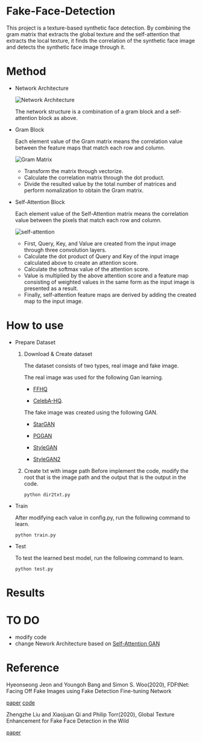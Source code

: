 # Fake-Face-Detection

This project is a texture-based synthetic face detection. 
By combining the gram matrix that extracts the global texture and the self-attention that extracts the local texture, 
it finds the correlation of the synthetic face image and detects the synthetic face image through it.

# Method 

+ Network Architecture 
  
  ![Network Architecture]()
  
  The network structure is a combination of a gram block and a self-attention block as above.
  
+ Gram Block
  
  Each element value of the Gram matrix means the correlation value between the feature maps that match each row and column.

  ![Gram Matrix]()

  - Transform the matrix through vectorize.
  - Calculate the correlation matrix through the dot product.
  - Divide the resulted value by the total number of matrices and perform nomalization to obtain the Gram matrix.
  

+ Self-Attention Block

  Each element value of the Self-Attention matrix means the correlation value between the pixels that match each row and column.

  ![self-attention]()

  - First, Query, Key, and Value are created from the input image through three convolution layers. 
  - Calculate the dot product of Query and Key of the input image calculated above to create an attention score.
  - Calculate the softmax value of the attention score.
  - Value is multiplied by the above attention score and a feature map consisting of weighted values in the same form as the input image is presented as a result.
  - Finally, self-attention feature maps are derived by adding the created map to the input image.
  
# How to use

+ Prepare Dataset

  1. Download & Create dataset

      The dataset consists of two types, real image and fake image.
    
      The real image was used for the following Gan learning. 

      - [FFHQ](https://github.com/NVlabs/ffhq-dataset) 

      - [CelebA-HQ](https://github.com/switchablenorms/CelebAMask-HQ).

      The fake image was created using the following GAN.

      - [StarGAN](https://github.com/yunjey/stargan)

      - [PGGAN](https://github.com/tkarras/progressive_growing_of_gans)

      - [StyleGAN](https://github.com/NVlabs/stylegan)

      - [StyleGAN2](https://github.com/NVlabs/stylegan2)

  2. Create txt with image path
        Before implement the code, modify the root that is the image path and the output that is the output in the code.
        ```
        python dir2txt.py
        ```
        
+ Train
  
  After modifying each value in config.py, run the following command to learn.
  
  ```
  python train.py
  ```
  
+ Test
  
  To test the learned best model, run the following command to learn.
  
  ```
  python test.py
  ```

# Results



# TO DO

+ modify code
+ change Nework Architecture based on [Self-Attention GAN](https://arxiv.org/pdf/1805.08318.pdf)

# Reference 

Hyeonseong Jeon and Youngoh Bang and Simon S. Woo(2020), FDFtNet: Facing Off Fake Images using Fake Detection Fine-tuning Network 

[paper](https://arxiv.org/pdf/2001.01265.pdf)       [code](https://github.com/cutz-j/FDFtNet)

Zhengzhe Liu and Xiaojuan Qi and Philip Torr(2020), Global Texture Enhancement for Fake Face Detection in the Wild 

[paper](https://arxiv.org/pdf/2002.00133.pdf)
